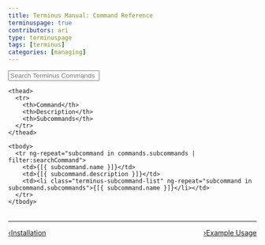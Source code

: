 ```yaml
---
title: Terminus Manual: Command Reference
terminuspage: true
contributors: ari
type: terminuspage
tags: [terminus]
categories: [managing]
---
```


<div class="container col-md-12" ng-app="terminusCommandsApp" ng-controller="mainController">

  <form>
    <div class="form-group">
      <div class="input-group">
        <div class="input-group-addon"><i class="fa fa-search"></i></div>
        <input type="text" class="form-control" placeholder="Search Terminus Commands" ng-model="searchCommand">
      </div>      
    </div>
  </form>

  <table class="table table-responsive table-bordered table-striped">

    <thead>
      <tr>
        <th>Command</th>
        <th>Description</th>
        <th>Subcommands</th>
      </tr>
    </thead>

    <tbody>
      <tr ng-repeat="subcommand in commands.subcommands | filter:searchCommand">
        <td>{[{ subcommand.name }]}</td>
        <td>{[{ subcommand.description }]}</td>
        <td><li class="terminus-subcommand-list" ng-repeat="subcommand in subcommand.subcommands">{[{ subcommand.name }]}</li></td>
      </tr>
    </tbody>

  </table>
</div>

<div class="terminus-pager">
  <hr>
      <a style="float:left;" href="/docs/terminus/install"><span class="terminus-pager-lsaquo">&lsaquo;</span>Installation</a>
      <a style="float:right;" href="/docs/terminus/examples"><span class="terminus-pager-rsaquo">&rsaquo;</span>Example Usage</a>
</div>
